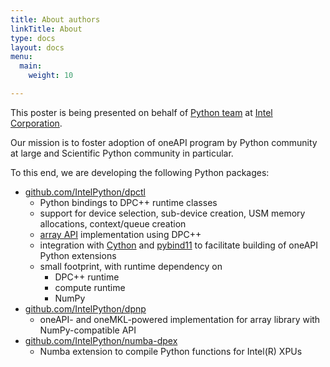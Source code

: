 ```yaml
---
title: About authors
linkTitle: About
type: docs
layout: docs
menu:
  main:
    weight: 10

---
```


This poster is being presented on behalf of [Python team](https://github.com/IntelPython) at [Intel Corporation](http://www.intel.com).

Our mission is to foster adoption of oneAPI program by Python community at large and 
Scientific Python community in particular.

To this end, we are developing the following Python packages:

  - [github.com/IntelPython/dpctl][dpctl]
     - Python bindings to DPC++ runtime classes
     - support for device selection, sub-device creation, USM memory allocations, context/queue creation
     - [array API][array-api] implementation using DPC++
     - integration with [Cython][cython] and [pybind11][pybind11] to facilitate building of oneAPI Python extensions
     - small footprint, with runtime dependency on
          - DPC++ runtime
          - compute runtime
          - NumPy
  - [github.com/IntelPython/dpnp][dpnp]
     - oneAPI- and oneMKL-powered implementation for array library with NumPy-compatible API
  - [github.com/IntelPython/numba-dpex][dpex]
     - Numba extension to compile Python functions for Intel(R) XPUs

[dpctl]: https://github.com/IntelPython/dpctl.git
[cython]: https://github.com/cython/cython.git
[pybind11]: https://github.com/pybind/pybind11.git
[dpnp]: https://github.com/IntelPython/dpnp.git
[dpex]: https://github.com/IntelPython/numba-dpex.git
[array-api]: https://data-apis.org/array-api/latest/